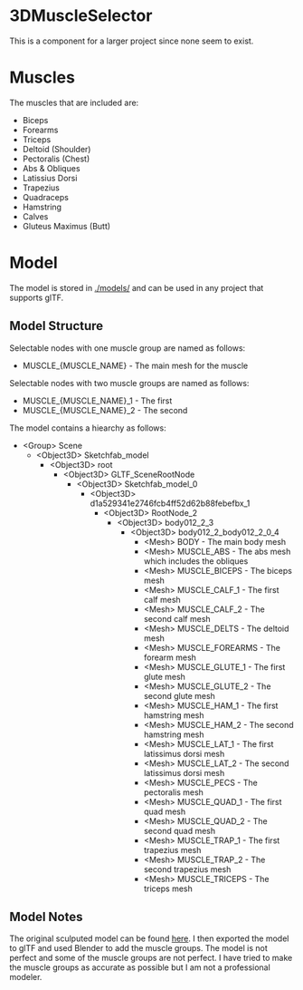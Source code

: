 # 3DMuscleSelector

This is a component for a larger project since none seem to exist.

# Muscles

The muscles that are included are:

-   Biceps
-   Forearms
-   Triceps
-   Deltoid (Shoulder)
-   Pectoralis (Chest)
-   Abs & Obliques
-   Latissius Dorsi
-   Trapezius
-   Quadraceps
-   Hamstring
-   Calves
-   Gluteus Maximus (Butt)

# Model

The model is stored in [./models/](models/bodyMuscles.glb) and can be used in any project that supports glTF.

## Model Structure

Selectable nodes with one muscle group are named as follows:

-   MUSCLE\_{MUSCLE_NAME} - The main mesh for the muscle

Selectable nodes with two muscle groups are named as follows:

-   MUSCLE\_{MUSCLE_NAME}\_1 - The first
-   MUSCLE\_{MUSCLE_NAME}\_2 - The second

The model contains a hiearchy as follows:

-   \<Group> Scene
    -   \<Object3D> Sketchfab_model
        -   \<Object3D> root
            -   \<Object3D> GLTF_SceneRootNode
                -   \<Object3D> Sketchfab_model_0
                    -   \<Object3D> d1a529341e2746fcb4ff52d62b88febefbx_1
                        -   \<Object3D> RootNode_2
                            -   \<Object3D> body012_2_3
                                -   \<Object3D> body012_2_body012_2_0_4
                                    -   \<Mesh> BODY - The main body mesh
                                    -   \<Mesh> MUSCLE_ABS - The abs mesh which includes the obliques
                                    -   \<Mesh> MUSCLE_BICEPS - The biceps mesh
                                    -   \<Mesh> MUSCLE_CALF_1 - The first calf mesh
                                    -   \<Mesh> MUSCLE_CALF_2 - The second calf mesh
                                    -   \<Mesh> MUSCLE_DELTS - The deltoid mesh
                                    -   \<Mesh> MUSCLE_FOREARMS - The forearm mesh
                                    -   \<Mesh> MUSCLE_GLUTE_1 - The first glute mesh
                                    -   \<Mesh> MUSCLE_GLUTE_2 - The second glute mesh
                                    -   \<Mesh> MUSCLE_HAM_1 - The first hamstring mesh
                                    -   \<Mesh> MUSCLE_HAM_2 - The second hamstring mesh
                                    -   \<Mesh> MUSCLE_LAT_1 - The first latissimus dorsi mesh
                                    -   \<Mesh> MUSCLE_LAT_2 - The second latissimus dorsi mesh
                                    -   \<Mesh> MUSCLE_PECS - The pectoralis mesh
                                    -   \<Mesh> MUSCLE_QUAD_1 - The first quad mesh
                                    -   \<Mesh> MUSCLE_QUAD_2 - The second quad mesh
                                    -   \<Mesh> MUSCLE_TRAP_1 - The first trapezius mesh
                                    -   \<Mesh> MUSCLE_TRAP_2 - The second trapezius mesh
                                    -   \<Mesh> MUSCLE_TRICEPS - The triceps mesh

## Model Notes

The original sculputed model can be found [here](https://skfb.ly/oCwwG). I then exported the model to glTF and used Blender to add the muscle groups. The model is not perfect and some of the muscle groups are not perfect. I have tried to make the muscle groups as accurate as possible but I am not a professional modeler.
